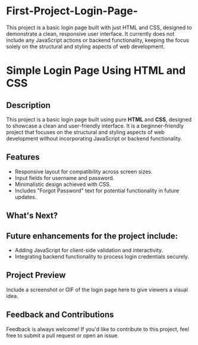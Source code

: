 # First-Project-Login-Page-
This project is a basic login page built with just HTML and CSS, designed to demonstrate a clean, responsive user interface. It currently does not include any JavaScript actions or backend functionality, keeping the focus solely on the structural and styling aspects of web development.
# Simple Login Page Using HTML and CSS

## Description
This project is a basic login page built using pure **HTML** and **CSS**, designed to showcase a clean and user-friendly interface. It is a beginner-friendly project that focuses on the structural and styling aspects of web development without incorporating JavaScript or backend functionality.

## Features
- Responsive layout for compatibility across screen sizes.
- Input fields for username and password.
- Minimalistic design achieved with CSS.
- Includes "Forgot Password" text for potential functionality in future updates.

## What's Next?
## Future enhancements for the project include:
- Adding JavaScript for client-side validation and interactivity.
- Integrating backend functionality to process login credentials securely.

## Project Preview
Include a screenshot or GIF of the login page here to give viewers a visual idea.

## Feedback and Contributions
Feedback is always welcome! If you'd like to contribute to this project, feel free to submit a pull request or open an issue.
